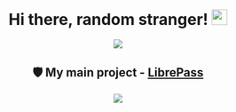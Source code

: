 <h1 align="center">
  Hi there, random stranger!
  <img src="https://i.imgur.com/Zw2ELB8.gif" width="28" />
</h1>

<div align="center">
  <a href="https://medzik.dev">
    <img src="https://github.com/M3DZIK/M3DZIK/assets/87065584/68cced8f-03f0-4a36-8d53-8906227adbf8" />
  </a>
</div>


<h2 align="center">
  🛡️ My main project - <a href="https://librepass.org">LibrePass</a>
</h2>

<div align="center">
  <a href="https://librepass.medzik.dev">
    <img src="https://github.com/M3DZIK/M3DZIK/assets/87065584/a05548b6-9cf4-44a4-823b-87cf0411eaeb" />
  </a>
</div>

